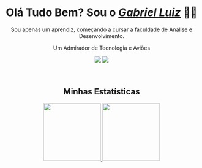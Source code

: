 
<h1 align="center">Olá Tudo Bem? Sou o <a href="https://www.linkedin.com/in/gabrielxyz/"><i>Gabriel Luiz</i></a> 🧙‍♂️</h1>

<p align="center"> Sou apenas um aprendiz, começando a cursar a faculdade de Análise e Desenvolvimento.</p>
<p align="center">Um Admirador de Tecnologia e Aviões</p>

</div>

<!-- =
=
=
Espaço Reservado Para Futuras Linguagens Trabalhadas
=
=
= -->

<div align="center"> 

<a href="https://www.instagram.com/glsilv.a/" target="_blank"><img src="https://img.shields.io/badge/Instagram-E4405F?style=for-the-badge&logo=instagram&logoColor=white" target="_blank"></a>
<a href="https://www.linkedin.com/in/glsilvaa/" target="_blank"><img src="https://img.shields.io/badge/LinkedIn-0077B5?style=for-the-badge&logo=linkedin&logoColor=white" target="_blank"></a>

</div>

<br><h2 align="center">Minhas Estatísticas</h2>

<div align="center">

 <a href="https://github.com/Teycol">
 <img height="150em" src="https://github-readme-stats.vercel.app/api?username=Teycol&show_icons=true&theme=outrun">
 <img height="150em" src="https://github-readme-stats.vercel.app/api/top-langs/?username=Teycol&layout=compact&langs_count=7&theme=outrun"/> </a>

</div>
